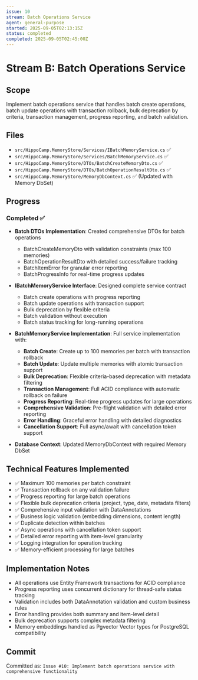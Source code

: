 ```yaml
---
issue: 10
stream: Batch Operations Service
agent: general-purpose
started: 2025-09-05T02:13:15Z
status: completed
completed: 2025-09-05T02:45:00Z
---
```


# Stream B: Batch Operations Service

## Scope
Implement batch operations service that handles batch create operations, batch update operations with transaction rollback, bulk deprecation by criteria, transaction management, progress reporting, and batch validation.

## Files
- `src/HippoCamp.MemoryStore/Services/IBatchMemoryService.cs` ✅
- `src/HippoCamp.MemoryStore/Services/BatchMemoryService.cs` ✅
- `src/HippoCamp.MemoryStore/DTOs/BatchCreateMemoryDto.cs` ✅
- `src/HippoCamp.MemoryStore/DTOs/BatchOperationResultDto.cs` ✅
- `src/HippoCamp.MemoryStore/MemoryDbContext.cs` ✅ (Updated with Memory DbSet)

## Progress
### Completed ✅
- **Batch DTOs Implementation**: Created comprehensive DTOs for batch operations
  - BatchCreateMemoryDto with validation constraints (max 100 memories)
  - BatchOperationResultDto with detailed success/failure tracking
  - BatchItemError for granular error reporting
  - BatchProgressInfo for real-time progress updates

- **IBatchMemoryService Interface**: Designed complete service contract
  - Batch create operations with progress reporting
  - Batch update operations with transaction support
  - Bulk deprecation by flexible criteria
  - Batch validation without execution
  - Batch status tracking for long-running operations

- **BatchMemoryService Implementation**: Full service implementation with:
  - **Batch Create**: Create up to 100 memories per batch with transaction rollback
  - **Batch Update**: Update multiple memories with atomic transaction support
  - **Bulk Deprecation**: Flexible criteria-based deprecation with metadata filtering
  - **Transaction Management**: Full ACID compliance with automatic rollback on failure
  - **Progress Reporting**: Real-time progress updates for large operations
  - **Comprehensive Validation**: Pre-flight validation with detailed error reporting
  - **Error Handling**: Graceful error handling with detailed diagnostics
  - **Cancellation Support**: Full async/await with cancellation token support

- **Database Context**: Updated MemoryDbContext with required Memory DbSet

## Technical Features Implemented
- ✅ Maximum 100 memories per batch constraint
- ✅ Transaction rollback on any validation failure  
- ✅ Progress reporting for large batch operations
- ✅ Flexible bulk deprecation criteria (project, type, date, metadata filters)
- ✅ Comprehensive input validation with DataAnnotations
- ✅ Business logic validation (embedding dimensions, content length)
- ✅ Duplicate detection within batches
- ✅ Async operations with cancellation token support
- ✅ Detailed error reporting with item-level granularity
- ✅ Logging integration for operation tracking
- ✅ Memory-efficient processing for large batches

## Implementation Notes
- All operations use Entity Framework transactions for ACID compliance
- Progress reporting uses concurrent dictionary for thread-safe status tracking
- Validation includes both DataAnnotation validation and custom business rules
- Error handling provides both summary and item-level detail
- Bulk deprecation supports complex metadata filtering
- Memory embeddings handled as Pgvector Vector types for PostgreSQL compatibility

## Commit
Committed as: `Issue #10: Implement batch operations service with comprehensive functionality`